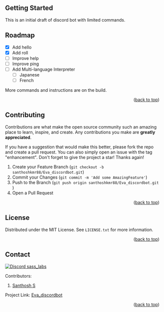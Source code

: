 <!-- Improved compatibility of back to top link -->
<a name="readme-top"></a>
<!--
*** Thanks for checking out. If you have a suggestion
*** that would make this better, please create a pull request
*** or simply open an issue with the tag "enhancement".
*** Don't forget to give the project a star!
*** Thanks again! Now go create something AMAZING! :D
-->


<!-- GETTING STARTED -->
## Getting Started

This is an initial draft of discord bot with limited commands.

<!-- ROADMAP -->
## Roadmap

- [x] Add hello
- [x] Add roll
- [ ] Improve help
- [ ] Improve ping
- [ ] Add Multi-language Interpreter
    - [ ] Japanese
    - [ ] French

More commands and instructions are on the build.

<p align="right">(<a href="#readme-top">back to top</a>)</p>


<!-- CONTRIBUTING -->
## Contributing

Contributions are what make the open source community such an amazing place to learn, inspire, and create. Any contributions you make are **greatly appreciated**.

If you have a suggestion that would make this better, please fork the repo and create a pull request. You can also simply open an issue with the tag "enhancement".
Don't forget to give the project a star! Thanks again!

1. Create your Feature Branch (`git checkout -b santhoshkmr88/Eva_discordbot.git`)
2. Commit your Changes (`git commit -m 'Add some AmazingFeature'`)
3. Push to the Branch (`git push origin santhoshkmr88/Eva_discordbot.git
`)
4. Open a Pull Request

<p align="right">(<a href="#readme-top">back to top</a>)</p>


<!-- LICENSE -->
## License

Distributed under the MIT License. See `LICENSE.txt` for more information.

<p align="right">(<a href="#readme-top">back to top</a>)</p>

<!-- CONTACT -->
## Contact

[![Discord sass_labs][discord-shield]][discord-url]

Contributors:
1. [Santhosh S](linkedin-url-santhosh)

Project Link: [Eva_discordbot](project-url)

<p align="right">(<a href="#readme-top">back to top</a>)</p>



<!-- MARKDOWN LINKS & IMAGES -->
<!-- https://www.markdownguide.org/basic-syntax/#reference-style-links -->
[discord-shield]: https://img.shields.io/badge/sass_labs-blue?style=for-the-badge&logo=discord&colorB=555
[discord-url]: https://discord.gg/wzpMJEZTpG?style=sass_labs
[linkedin-url-santhosh]: https://www.linkedin.com/in/santhoshkmrs/
[project-url]:https://github.com/santhoshkmr88/Eva_discordbot